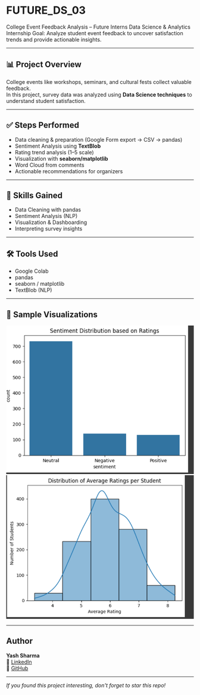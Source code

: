 # FUTURE_DS_03
College Event Feedback Analysis – Future Interns Data Science &amp; Analytics Internship 
Goal: Analyze student event feedback to uncover satisfaction trends and provide actionable insights.  

---

## 📊 Project Overview
College events like workshops, seminars, and cultural fests collect valuable feedback.  
In this project, survey data was analyzed using **Data Science techniques** to understand student satisfaction.  

---

## ✅ Steps Performed
- Data cleaning & preparation (Google Form export → CSV → pandas)
- Sentiment Analysis using **TextBlob**
- Rating trend analysis (1–5 scale)
- Visualization with **seaborn/matplotlib**
- Word Cloud from comments
- Actionable recommendations for organizers

---

## 🧠 Skills Gained
- Data Cleaning with pandas  
- Sentiment Analysis (NLP)  
- Visualization & Dashboarding  
- Interpreting survey insights  

---

## 🛠 Tools Used
- Google Colab  
- pandas  
- seaborn / matplotlib  
- TextBlob (NLP)  

---

## 📸 Sample Visualizations
![Sentiment Distribution Chart](Screenshot1.png)  
![Ratings Distribution Chart](Screenshot2.png)  
 
---

##  Author
**Yash Sharma**  
🔗 [LinkedIn](https://www.linkedin.com/in/yash-sharma-8a04b82b8)  
🔗 [GitHub](https://github.com/hsaysh)  

---
 *If you found this project interesting, don't forget to star this repo!*
